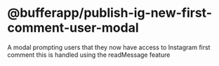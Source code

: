 # @bufferapp/publish-ig-new-first-comment-user-modal

A modal prompting users that they now have access to Instagram first comment
this is handled using the readMessage feature
